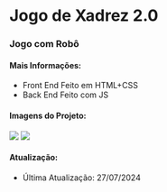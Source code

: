<h1>Jogo de Xadrez 2.0</h1>
<h3>Jogo com Robô</h3>

<h4>Mais Informações:</h4>
<ul>
  <li>Front End Feito em HTML+CSS</li>
  <li>Back End Feito com JS</li>
</ul>

<h4>Imagens do Projeto:</h4>
<img src="https://uploaddeimagens.com.br/images/004/816/158/full/nn.png?1722100452"/>
<img src="https://uploaddeimagens.com.br/images/004/816/159/full/aa.png?1722100494"/>

<h4>Atualização:</h4>
<ul>
  <li>Última Atualização: 27/07/2024</li>
</ul>

